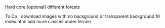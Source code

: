 Hard core [optional]
different forests


To Do :
 download images with no background or transparent background
 fill index.html
 add more classes under terrain